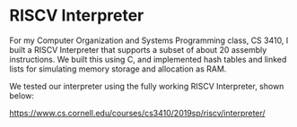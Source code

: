 # RISCV Interpreter

For my Computer Organization and Systems Programming class, CS 3410, I built a RISCV Interpreter that supports a subset of about 20 assembly instructions. We built this using C, and implemented hash tables and linked lists for simulating memory storage and allocation as RAM.

We tested our interpreter using the fully working RISCV Interpreter, shown below:

https://www.cs.cornell.edu/courses/cs3410/2019sp/riscv/interpreter/
